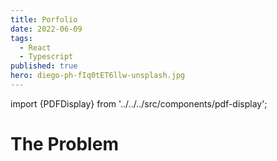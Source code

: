 ```yaml
---
title: Porfolio
date: 2022-06-09
tags:
  - React
  - Typescript
published: true
hero: diego-ph-fIq0tET6llw-unsplash.jpg
---
```


import {PDFDisplay} from '../../../src/components/pdf-display';

# The Problem



<PDFDisplay />
